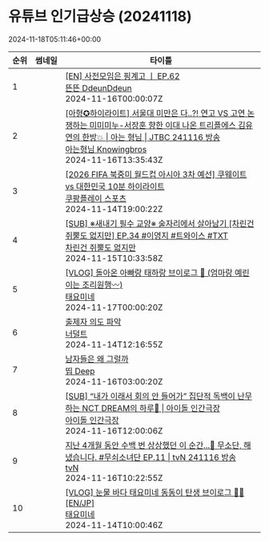 # 유튜브 인기급상승 (20241118)

2024-11-18T05:11:46+00:00
<table><thead><tr><th nowrap>순위</th><th nowrap>썸네일</th><th nowrap>타이틀</th></tr></thead><tbody><tr><td>1</td><td><img src="https://i.ytimg.com/vi/Ne66uB4fyXg/default.jpg" alt="" /></td><td><a href="https://www.youtube.com/watch?v=Ne66uB4fyXg" target="_blank">[EN] 사전모임은 핑계고 ㅣ EP.62</a><br /><a href="https://www.youtube.com/channel/UCDNvRZRgvkBTUkQzFoT_8rA" target="_blank">뜬뜬 DdeunDdeun</a><br />2024-11-16T00:00:07Z</td></tr><tr><td>2</td><td><img src="https://i.ytimg.com/vi/9GI84QVnnjk/default.jpg" alt="" /></td><td><a href="https://www.youtube.com/watch?v=9GI84QVnnjk" target="_blank">[아형✪하이라이트] 서울대 미만은 다..?! 연고 VS 고연 논쟁하는 미미미누-서장훈 향한 이대 나온 트리플에스 김유연의 한방💥 | 아는 형님 | JTBC 241116 방송</a><br /><a href="https://www.youtube.com/channel/UCOHM2N1YQdb-cHWxJxwBMLQ" target="_blank">아는형님 Knowingbros</a><br />2024-11-16T13:35:43Z</td></tr><tr><td>3</td><td><img src="https://i.ytimg.com/vi/gA2kzYvLvr8/default.jpg" alt="" /></td><td><a href="https://www.youtube.com/watch?v=gA2kzYvLvr8" target="_blank">[2026 FIFA 북중미 월드컵 아시아 3차 예선] 쿠웨이트 vs 대한민국 10분 하이라이트</a><br /><a href="https://www.youtube.com/channel/UCnBht7BrOx-A328KFXgysqQ" target="_blank">쿠팡플레이 스포츠</a><br />2024-11-14T19:00:22Z</td></tr><tr><td>4</td><td><img src="https://i.ytimg.com/vi/ceGXF7zTk1Y/default.jpg" alt="" /></td><td><a href="https://www.youtube.com/watch?v=ceGXF7zTk1Y" target="_blank">[SUB] ※새내기 필수 교양※ 술자리에서 살아남기  [차린건 쥐뿔도 없지만] EP.34 #이영지 #트와이스 #TXT</a><br /><a href="https://www.youtube.com/channel/UChdqwmHLPoL3UJmm9Fw-LsA" target="_blank">차린건 쥐뿔도 없지만</a><br />2024-11-15T10:33:58Z</td></tr><tr><td>5</td><td><img src="https://i.ytimg.com/vi/b_IzpEJObZQ/default.jpg" alt="" /></td><td><a href="https://www.youtube.com/watch?v=b_IzpEJObZQ" target="_blank">[VLOG] 돌아온 아빠랑 태하랑 브이로그 🪽 (엄마랑 예린이는 조리원행〰️)</a><br /><a href="https://www.youtube.com/channel/UC_kKiqWnnxAQjUAjVirtCFA" target="_blank">태요미네</a><br />2024-11-17T00:00:20Z</td></tr><tr><td>6</td><td><img src="https://i.ytimg.com/vi/rdv0DjjgX5A/default.jpg" alt="" /></td><td><a href="https://www.youtube.com/watch?v=rdv0DjjgX5A" target="_blank">출제자 의도 파악</a><br /><a href="https://www.youtube.com/channel/UCXEKwWflysXu312NmIP_dlw" target="_blank">너덜트</a><br />2024-11-14T12:16:55Z</td></tr><tr><td>7</td><td><img src="https://i.ytimg.com/vi/SDG2cdAesJY/default.jpg" alt="" /></td><td><a href="https://www.youtube.com/watch?v=SDG2cdAesJY" target="_blank">남자들은 왜 그럴까</a><br /><a href="https://www.youtube.com/channel/UCaxbXRPhdHPXjM-e-F00LVA" target="_blank">띱 Deep</a><br />2024-11-16T03:00:20Z</td></tr><tr><td>8</td><td><img src="https://i.ytimg.com/vi/Sg3X8hXq2ps/default.jpg" alt="" /></td><td><a href="https://www.youtube.com/watch?v=Sg3X8hXq2ps" target="_blank">[SUB] “내가 이래서 회의 안 들어가” 집단적 독백이 난무하는 NCT DREAM의 하루💬 | 아이돌 인간극장</a><br /><a href="https://www.youtube.com/channel/UCru-NhkqWnxg7-b5Q579YfA" target="_blank">아이돌 인간극장</a><br />2024-11-16T12:00:06Z</td></tr><tr><td>9</td><td><img src="https://i.ytimg.com/vi/xqwjSSd5Ss0/default.jpg" alt="" /></td><td><a href="https://www.youtube.com/watch?v=xqwjSSd5Ss0" target="_blank">지난 4개월 동안 수백 번 상상했던 이 순간...💭 무소단, 해냈습니다. #무쇠소녀단 EP.11 | tvN 241116 방송</a><br /><a href="https://www.youtube.com/channel/UC78PMQprrZTbU0IlMDsYZPw" target="_blank">tvN</a><br />2024-11-16T10:22:55Z</td></tr><tr><td>10</td><td><img src="https://i.ytimg.com/vi/dV40PafQd3k/default.jpg" alt="" /></td><td><a href="https://www.youtube.com/watch?v=dV40PafQd3k" target="_blank">[VLOG] 눈물 바다 태요미네 동동이 탄생 브이로그 👼🏻 [EN/JP]</a><br /><a href="https://www.youtube.com/channel/UC_kKiqWnnxAQjUAjVirtCFA" target="_blank">태요미네</a><br />2024-11-14T10:00:46Z</td></tr></tbody></table>